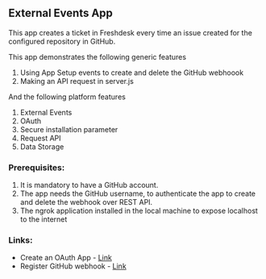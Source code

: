## External Events App

  This app creates a ticket in Freshdesk every time an issue created for the configured repository in GitHub.

  This app demonstrates the following generic features
  1. Using App Setup events to create and delete the GitHub webhoook
  2. Making an API request in server.js

  And the following platform features
  1. External Events
  2. OAuth
  3. Secure installation parameter
  4. Request API
  5. Data Storage


### Prerequisites:

1. It is mandatory to have a GitHub account.
2. The app needs the GitHub username, to authenticate the app to create and delete the webhook over REST API.
3. The ngrok application installed in the local machine to expose localhost to the internet

### Links:

* Create an OAuth App - [Link](https://developer.github.com/apps/building-oauth-apps/creating-an-oauth-app/)
* Register GitHub webhook - [Link](https://developer.github.com/webhooks/creating/)
